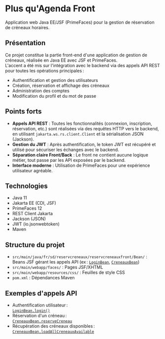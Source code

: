 # Plus qu'Agenda Front

Application web Java EE/JSF (PrimeFaces) pour la gestion de réservation de créneaux horaires.

## Présentation

Ce projet constitue la partie front-end d'une application de gestion de créneaux, réalisée en Java EE avec JSF et PrimeFaces.  
L'accent a été mis sur l'intégration avec le backend via des appels API REST pour toutes les opérations principales :  
- Authentification et gestion des utilisateurs
- Création, réservation et affichage des créneaux
- Administration des comptes
- Modification du profil et du mot de passe

## Points forts

- **Appels API REST** : Toutes les fonctionnalités (connexion, inscription, réservation, etc.) sont réalisées via des requêtes HTTP vers le backend, en utilisant `jakarta.ws.rs.client.Client` et la sérialisation JSON (Jackson).
- **Gestion du JWT** : Après authentification, le token JWT est récupéré et utilisé pour sécuriser les échanges avec le backend.
- **Séparation claire Front/Back** : Le front ne contient aucune logique métier, tout passe par les API exposées par le backend.
- **Interface moderne** : Utilisation de PrimeFaces pour une expérience utilisateur agréable.

## Technologies

- Java 11
- Jakarta EE (CDI, JSF)
- PrimeFaces 12
- REST Client Jakarta
- Jackson (JSON)
- JWT (io.jsonwebtoken)
- Maven

## Structure du projet

- `src/main/java/fr/sd/reservcreneaux/reservcreneauxfront/Bean/` : Beans JSF gérant les appels API (ex : [`LoginBean`](src/main/java/fr/sd/reservcreneaux/reservcreneauxfront/Bean/LoginBean.java), [`CreneauxBean`](src/main/java/fr/sd/reservcreneaux/reservcreneauxfront/Bean/CreneauxBean.java))
- `src/main/webapp/faces/` : Pages JSF/XHTML
- `src/main/webapp/resources/css/` : Feuilles de style CSS
- `pom.xml` : Dépendances Maven

## Exemples d'appels API

- Authentification utilisateur :  
  [`LoginBean.login()`](src/main/java/fr/sd/reservcreneaux/reservcreneauxfront/Bean/LoginBean.java)
- Réservation d'un créneau :  
  [`CreneauxBean.reserveCreneau`](src/main/java/fr/sd/reservcreneaux/reservcreneauxfront/Bean/CreneauxBean.java)
- Récupération des créneaux disponibles :  
  [`CreneauxBean.loadAllCreneauxAvailable`](src/main/java/fr/sd/reservcreneaux/reservcreneauxfront/Bean/CreneauxBean.java)

